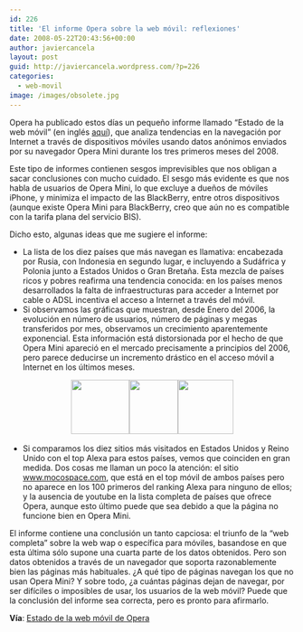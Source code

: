 ```yaml
---
id: 226
title: 'El informe Opera sobre la web móvil: reflexiones'
date: 2008-05-22T20:43:56+00:00
author: javiercancela
layout: post
guid: http://javiercancela.wordpress.com/?p=226
categories:
  - web-movil
image: /images/obsolete.jpg
---
```

Opera ha publicado estos días un pequeño informe llamado &#8220;Estado de la web móvil&#8221; (en inglés [aquí](http://www.opera.com/mobile_report/ "First Quarter, 2008")), que analiza tendencias en la navegación por Internet a través de dispositivos móviles usando datos anónimos enviados por su navegador Opera Mini durante los tres primeros meses del 2008.

Este tipo de informes contienen sesgos imprevisibles que nos obligan a sacar conclusiones con mucho cuidado. El sesgo más evidente es que nos habla de usuarios de Opera Mini, lo que excluye a dueños de móviles iPhone, y minimiza el impacto de las BlackBerry, entre otros dispositivos (aunque existe Opera Mini para BlackBerry, creo que aún no es compatible con la tarifa plana del servicio BIS).

Dicho esto, algunas ideas que me sugiere el informe:

  * La lista de los diez países que más navegan es llamativa: encabezada por Rusia, con Indonesia en segundo lugar, e incluyendo a Sudáfrica y Polonia junto a Estados Unidos o Gran Bretaña. Esta mezcla de países ricos y pobres reafirma una tendencia conocida: en los países menos desarrollados la falta de infraestructuras para acceder a Internet por cable o ADSL incentiva el acceso a Internet a través del móvil.
  * Si observamos las gráficas que muestran, desde Enero del 2006, la evolución en número de usuarios, número de páginas y megas transferidos por mes, observamos un crecimiento aparentemente exponencial. Esta información está distorsionada por el hecho de que Opera Mini apareció en el mercado precisamente a principios del 2006, pero parece deducirse un incremento drástico en el acceso móvil a Internet en los últimos meses.

<p style="text-align:center;">
  <a href="/images/uploads/2008/05/users_cumulative.jpg"><img class="alignnone size-thumbnail wp-image-228" src="/images/uploads/2008/05/users_cumulative.jpg?w=103" alt="" width="103" height="96" srcset="/images/uploads/2008/05/users_cumulative.jpg 484w, /images/uploads/2008/05/users_cumulative-300x278.jpg 300w" sizes="(max-width: 103px) 100vw, 103px" /></a><a href="/images/uploads/2008/05/views_monthly.jpg"><img class="alignnone size-thumbnail wp-image-229" src="/images/uploads/2008/05/views_monthly.jpg?w=86" alt="" width="86" height="96" srcset="/images/uploads/2008/05/views_monthly.jpg 506w, /images/uploads/2008/05/views_monthly-270x300.jpg 270w" sizes="(max-width: 86px) 100vw, 86px" /></a><a href="/images/uploads/2008/05/data_monthly.jpg"><img class="alignnone size-thumbnail wp-image-227" src="/images/uploads/2008/05/data_monthly.jpg?w=98" alt="" width="98" height="96" srcset="/images/uploads/2008/05/data_monthly.jpg 484w, /images/uploads/2008/05/data_monthly-300x291.jpg 300w" sizes="(max-width: 98px) 100vw, 98px" /></a>
</p>

  * Si comparamos los diez sitios más visitados en Estados Unidos y Reino Unido con el top Alexa para estos países, vemos que coinciden en gran medida. Dos cosas me llaman un poco la atención: el sitio www.mocospace.com, que está en el top móvil de ambos países pero no aparece en los 100 primeros del ranking Alexa para ninguno de ellos; y la ausencia de youtube en la lista completa de países que ofrece Opera, aunque esto último puede que sea debido a que la página no funcione bien en Opera Mini.

El informe contiene una conclusión un tanto capciosa: el triunfo de la &#8220;web completa&#8221; sobre la web wap o específica para móviles, basandose en que esta última sólo supone una cuarta parte de los datos obtenidos. Pero son datos obtenidos a través de un navegador que soporta razonablemente bien las páginas más habituales. ¿A qué tipo de páginas navegan los que no usan Opera Mini? Y sobre todo, ¿a cuántas páginas dejan de navegar, por ser difíciles o imposibles de usar, los usuarios de la web móvil? Puede que la conclusión del informe sea correcta, pero es pronto para afirmarlo.

**Vía**: [Estado de la web móvil de Opera](http://www.ojomoviles.com/noticias/estado-de-la-web-movil-de-opera/ "Estado de la web móvil de Opera")